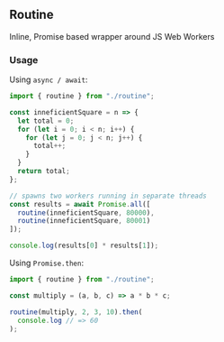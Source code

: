 ## Routine

Inline, Promise based wrapper around JS Web Workers

### Usage

Using `async / await`:

```javascript
import { routine } from "./routine";

const inneficientSquare = n => {
  let total = 0;
  for (let i = 0; i < n; i++) {
    for (let j = 0; j < n; j++) {
      total++;
    }
  }
  return total;
};

// spawns two workers running in separate threads
const results = await Promise.all([
  routine(inneficientSquare, 80000),
  routine(inneficientSquare, 80001)
]);

console.log(results[0] * results[1]);
```

Using `Promise.then`:

```javascript
import { routine } from "./routine";

const multiply = (a, b, c) => a * b * c;

routine(multiply, 2, 3, 10).then(
  console.log // => 60
);
```
